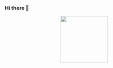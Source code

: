 ### Hi there 👋

<div align="center">
  <a href="https://github.com/d4nkali">
  <img height="150px" src="https://github-readme-stats.vercel.app/api/top-langs/?username=LedoVeras&layout=compact&langs_count=100&hide=html,css&theme=tokyonight"/>
</div>
<br>

<!--
**d4nkali/d4nkali** is a ✨ _special_ ✨ repository because its `README.md` (this file) appears on your GitHub profile.

Here are some ideas to get you started:

- 🔭 I’m currently working on ...
- 🌱 I’m currently learning ...
- 👯 I’m looking to collaborate on ...
- 🤔 I’m looking for help with ...
- 💬 Ask me about ...
- 📫 How to reach me: ...
- 😄 Pronouns: ...
- ⚡ Fun fact: ...
-->
